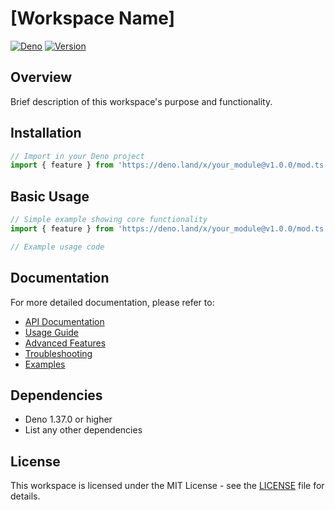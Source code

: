 # [Workspace Name]

[![Deno](https://img.shields.io/badge/Deno-1.37.0-blue?logo=deno)](https://deno.land/)
[![Version](https://img.shields.io/badge/Version-1.0.0-green.svg)]()

## Overview

Brief description of this workspace's purpose and functionality.

## Installation

```typescript
// Import in your Deno project
import { feature } from 'https://deno.land/x/your_module@v1.0.0/mod.ts';
```

## Basic Usage

```typescript
// Simple example showing core functionality
import { feature } from 'https://deno.land/x/your_module@v1.0.0/mod.ts';

// Example usage code
```

## Documentation

For more detailed documentation, please refer to:

- [API Documentation](./docs/api.md)
- [Usage Guide](./docs/usage.md)
- [Advanced Features](./docs/advanced.md)
- [Troubleshooting](./docs/troubleshooting.md)
- [Examples](./docs/examples/)

## Dependencies

- Deno 1.37.0 or higher
- List any other dependencies

## License

This workspace is licensed under the MIT License - see the [LICENSE](../../LICENSE) file for details.
